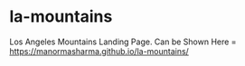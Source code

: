 # la-mountains
Los Angeles Mountains Landing Page.
Can be Shown Here = https://manormasharma.github.io/la-mountains/
